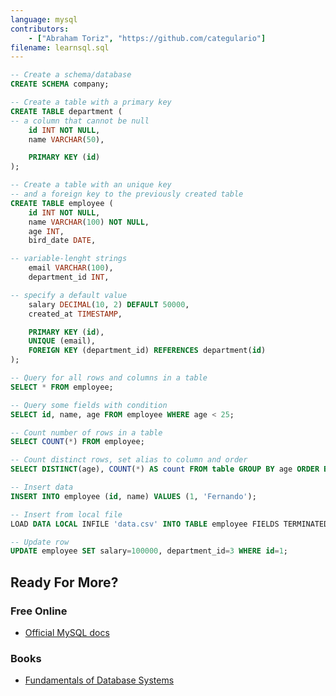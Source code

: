 ```yaml
---
language: mysql
contributors:
    - ["Abraham Toriz", "https://github.com/categulario"]
filename: learnsql.sql
---
```


```sql
-- Create a schema/database
CREATE SCHEMA company;

-- Create a table with a primary key
CREATE TABLE department (
-- a column that cannot be null
    id INT NOT NULL,
    name VARCHAR(50),

    PRIMARY KEY (id)
);

-- Create a table with an unique key
-- and a foreign key to the previously created table
CREATE TABLE employee (
    id INT NOT NULL,
    name VARCHAR(100) NOT NULL,
    age INT,
    bird_date DATE,

-- variable-lenght strings
    email VARCHAR(100),
    department_id INT,

-- specify a default value
    salary DECIMAL(10, 2) DEFAULT 50000,
    created_at TIMESTAMP,

    PRIMARY KEY (id),
    UNIQUE (email),
    FOREIGN KEY (department_id) REFERENCES department(id)
);

-- Query for all rows and columns in a table
SELECT * FROM employee;

-- Query some fields with condition
SELECT id, name, age FROM employee WHERE age < 25;

-- Count number of rows in a table
SELECT COUNT(*) FROM employee;

-- Count distinct rows, set alias to column and order
SELECT DISTINCT(age), COUNT(*) AS count FROM table GROUP BY age ORDER BY count DESC;

-- Insert data
INSERT INTO employee (id, name) VALUES (1, 'Fernando');

-- Insert from local file
LOAD DATA LOCAL INFILE 'data.csv' INTO TABLE employee FIELDS TERMINATED BY ',' LINES TERMINATED BY '\n' (col_1, col_2);

-- Update row
UPDATE employee SET salary=100000, department_id=3 WHERE id=1;
```

## Ready For More?

### Free Online

* [Official MySQL docs](https://dev.mysql.com/doc/refman/5.7/en/)

### Books

* [Fundamentals of Database Systems](https://www.amazon.com/Fundamentals-Database-Systems-Ramez-Elmasri/dp/0136086209?SubscriptionId=AKIAILSHYYTFIVPWUY6Q&tag=duckduckgo-ffab-20&linkCode=xm2&camp=2025&creative=165953&creativeASIN=0136086209)

